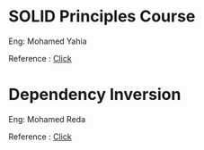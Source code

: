 # SOLID Principles Course

Eng: Mohamed Yahia

Reference : <a href="https://www.youtube.com/playlist?list=PLrwRNJX9gLs3ZtZgJtw5k15CDobtfSNQt"> Click </a>

# Dependency Inversion

Eng: Mohamed Reda

Reference : <a href="https://www.youtube.com/watch?v=g6FwyzbXmcU&list=PLnqAlQ9hFYdflFSS4NigVB7aSoYPNwHTL&index=17"> Click </a>
